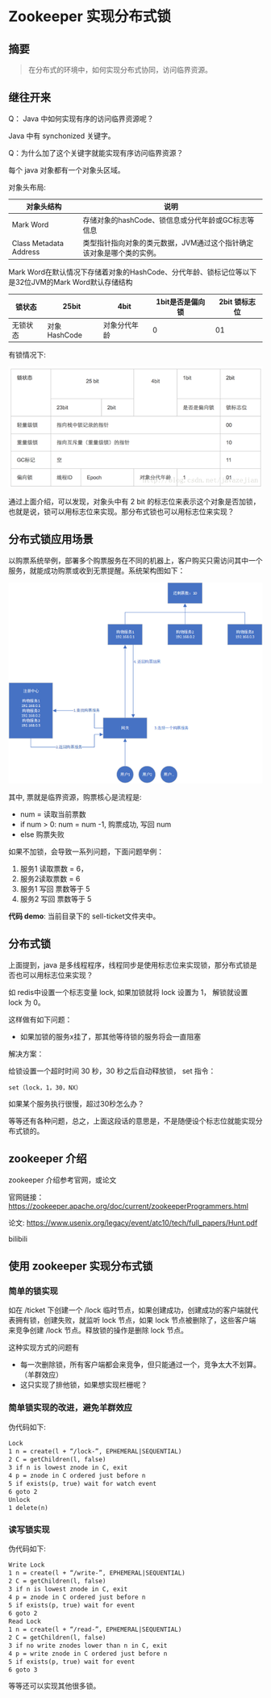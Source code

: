 

# Zookeeper 实现分布式锁

## 摘要

>在分布式的环境中，如何实现分布式协同，访问临界资源。

## 继往开来

Q： Java 中如何实现有序的访问临界资源呢？

Java 中有 synchonized 关键字。

Q：为什么加了这个关键字就能实现有序访问临界资源？

每个 java 对象都有一个对象头区域。

对象头布局:

| 对象头结构             | 说明                                                         |
| ---------------------- | ------------------------------------------------------------ |
| Mark Word              | 存储对象的hashCode、锁信息或分代年龄或GC标志等信息           |
| Class Metadata Address | 类型指针指向对象的类元数据，JVM通过这个指针确定该对象是哪个类的实例。 |

Mark Word在默认情况下存储着对象的HashCode、分代年龄、锁标记位等以下是32位JVM的Mark Word默认存储结构

| 锁状态   | 25bit        | 4bit         | 1bit是否是偏向锁 | 2bit 锁标志位 |
| -------- | ------------ | ------------ | ---------------- | ------------- |
| 无锁状态 | 对象HashCode | 对象分代年龄 | 0                | 01            |

有锁情况下:

![](./对象头有锁情况下.png)

通过上面介绍，可以发现，对象头中有 2 bit 的标志位来表示这个对象是否加锁，也就是说，锁可以用标志位来实现。那分布式锁也可以用标志位来实现？

## 分布式锁应用场景

以购票系统举例，部署多个购票服务在不同的机器上，客户购买只需访问其中一个服务，就能成功购票或收到无票提醒。系统架构图如下：

![](购票系统.png)

其中, 票就是临界资源，购票核心是流程是:

* num = 读取当前票数
* if num > 0: num = num -1, 购票成功, 写回 num
* else 购票失败

如果不加锁，会导致一系列问题，下面问题举例：

1. 服务1 读取票数 = 6， 
2. 服务2读取票数 = 6
3. 服务1 写回 票数等于 5
4. 服务2 写回 票数等于 5

**代码 demo**: 当前目录下的 sell-ticket文件夹中。

## 分布式锁

上面提到，java 是多线程程序，线程同步是使用标志位来实现锁，那分布式锁是否也可以用标志位来实现？

如 redis中设置一个标志变量 lock, 如果加锁就将 lock 设置为 1， 解锁就设置 lock 为 0。

这样做有如下问题：

* 如果加锁的服务x挂了，那其他等待锁的服务将会一直阻塞

解决方案：

给锁设置一个超时时间 30 秒，30 秒之后自动释放锁， set 指令：

```
set（lock，1，30，NX） 
```

如果某个服务执行很慢，超过30秒怎么办？

等等还有各种问题，总之，上面这段话的意思是，不是随便设个标志位就能实现分布式锁的。

## zookeeper 介绍

zookeeper 介绍参考官网，或论文

官网链接：https://zookeeper.apache.org/doc/current/zookeeperProgrammers.html

论文: https://www.usenix.org/legacy/event/atc10/tech/full_papers/Hunt.pdf

bilibili

## 使用 zookeeper 实现分布式锁

### 简单的锁实现

如在 /ticket 下创建一个 /lock 临时节点，如果创建成功，创建成功的客户端就代表拥有锁，创建失败，就监听 lock 节点，如果 lock 节点被删除了，这些客户端来竞争创建 /lock 节点。释放锁的操作是删除 lock 节点。

这种实现方式的问题有

* 每一次删除锁，所有客户端都会来竞争，但只能通过一个，竞争太大不划算。（羊群效应）
* 这只实现了排他锁，如果想实现栏栅呢？

### 简单锁实现的改进，避免羊群效应

伪代码如下:

```
Lock
1 n = create(l + “/lock-”, EPHEMERAL|SEQUENTIAL)
2 C = getChildren(l, false)
3 if n is lowest znode in C, exit
4 p = znode in C ordered just before n
5 if exists(p, true) wait for watch event
6 goto 2
Unlock
1 delete(n)
```

### 读写锁实现

伪代码如下:

```
Write Lock
1 n = create(l + “/write-”, EPHEMERAL|SEQUENTIAL)
2 C = getChildren(l, false)
3 if n is lowest znode in C, exit
4 p = znode in C ordered just before n
5 if exists(p, true) wait for event
6 goto 2
Read Lock
1 n = create(l + “/read-”, EPHEMERAL|SEQUENTIAL)
2 C = getChildren(l, false)
3 if no write znodes lower than n in C, exit
4 p = write znode in C ordered just before n
5 if exists(p, true) wait for event
6 goto 3
```

等等还可以实现其他很多锁。







